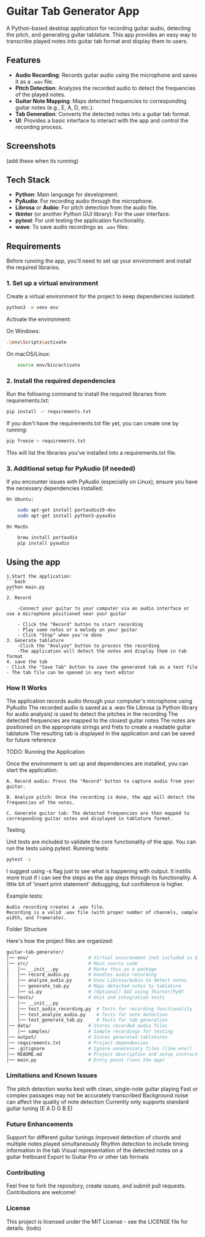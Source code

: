# Guitar Tab Generator App

A Python-based desktop application for recording guitar audio, detecting the pitch, and generating guitar tablature. This app provides an easy way to transcribe played notes into guitar tab format and display them to users.

## Features

- **Audio Recording**: Records guitar audio using the microphone and saves it as a `.wav` file.
- **Pitch Detection**: Analyzes the recorded audio to detect the frequencies of the played notes.
- **Guitar Note Mapping**: Maps detected frequencies to corresponding guitar notes (e.g., E, A, D, etc.).
- **Tab Generation**: Converts the detected notes into a guitar tab format.
- **UI**: Provides a basic interface to interact with the app and control the recording process.

## Screenshots

(add these when its running)

## Tech Stack

- **Python**: Main language for development.
- **PyAudio**: For recording audio through the microphone.
- **Librosa** or **Aubio**: For pitch detection from the audio file.
- **tkinter** (or another Python GUI library): For the user interface.
- **pytest**: For unit testing the application functionality.
- **wave**: To save audio recordings as `.wav` files.

## Requirements

Before running the app, you'll need to set up your environment and install the required libraries.

### 1. Set up a virtual environment

Create a virtual environment for the project to keep dependencies isolated:

```bash
python3 -m venv env
```

Activate the environment:

On Windows:

```bash
.\env\Scripts\activate
```

On macOS/Linux:

```bash
    source env/bin/activate
```

### 2. Install the required dependencies

Run the following command to install the required libraries from requirements.txt:

```bash
pip install -r requirements.txt
```

If you don't have the requirements.txt file yet, you can create one by running:

```bash
pip freeze > requirements.txt
```

This will list the libraries you’ve installed into a requirements.txt file.

### 3. Additional setup for PyAudio (if needed)

If you encounter issues with PyAudio (especially on Linux), ensure you have the necessary dependencies installed:

    On Ubuntu:

```bash
    sudo apt-get install portaudio19-dev
    sudo apt-get install python3-pyaudio
```

    On MacOs

```bash
    brew install portaudio
    pip install pyaudio
```

## Using the app

    1.Start the application:
    ```bash
    python main.py
    ```
    2. Record

        -Connect your guitar to your computer via an audio interface or use a microphone positioned near your guitar

        - Click the "Record" button to start recording
        - Play some notes or a melody on your guitar
        - Click "Stop" when you're done
    3. Generate tablature
        -Click the "Analyze" button to process the recording
        -The application will detect the notes and display them in tab format
    4. save the tab
    - Click the "Save Tab" button to save the generated tab as a text file
    - The tab file can be opened in any text editor

### How It Works

The application records audio through your computer's microphone using PyAudio
The recorded audio is saved as a .wav file
Librosa (a Python library for audio analysis) is used to detect the pitches in the recording
The detected frequencies are mapped to the closest guitar notes
The notes are positioned on the appropriate strings and frets to create a readable guitar tablature
The resulting tab is displayed in the application and can be saved for future reference

TODO: Running the Application

Once the environment is set up and dependencies are installed, you can start the application.

    A. Record audio: Press the "Record" button to capture audio from your guitar.

    B. Analyze pitch: Once the recording is done, the app will detect the frequencies of the notes.

    C. Generate guitar tab: The detected frequencies are then mapped to corresponding guitar notes and displayed in tablature format.

Testing

Unit tests are included to validate the core functionality of the app. You can run the tests using pytest.
Running tests:

```bash
pytest -s
```

I suggest using -s flag just to see what is happening with output. It instills more trust if i can see the steps as the app steps through its functionality. A little bit of 'insert print statement' debugging, but confidence is higher.

Example tests:

    Audio recording creates a .wav file.
    Recording is a valid .wav file (with proper number of channels, sample width, and framerate).

Folder Structure

Here's how the project files are organized:

```bash
guitar-tab-generator/
│── env/                      # Virtual environment (not included in Git)
│── src/                      # Main source code
│   │── __init__.py           # Marks this as a package
│   │── record_audio.py       # Handles audio recording
│   │── analyze_audio.py      # Uses Librosa/Aubio to detect notes
│   │── generate_tab.py       # Maps detected notes to tablature
│   │── ui.py                 # (Optional) GUI using Tkinter/PyQt
│── tests/                    # Unit and integration tests
│   │── __init__.py
│   │── test_audio_recording.py  # Tests for recording functionality
│   │── test_analyze_audio.py    # Tests for note detection
│   │── test_generate_tab.py     # Tests for tab generation
│── data/                     # Stores recorded audio files
│   │── samples/              # Sample recordings for testing
│── output/                   # Stores generated tablatures
│── requirements.txt          # Project dependencies
│── .gitignore                # Ignore unnecessary files (like env/)
│── README.md                 # Project description and setup instructions
│── main.py                   # Entry point (runs the app)


```

### Limitations and Known Issues

The pitch detection works best with clean, single-note guitar playing
Fast or complex passages may not be accurately transcribed
Background noise can affect the quality of note detection
Currently only supports standard guitar tuning (E A D G B E)

### Future Enhancements

Support for different guitar tunings
Improved detection of chords and multiple notes played simultaneously
Rhythm detection to include timing information in the tab
Visual representation of the detected notes on a guitar fretboard
Export to Guitar Pro or other tab formats

### Contributing

Feel free to fork the repository, create issues, and submit pull requests. Contributions are welcome!

### License

This project is licensed under the MIT License - see the LICENSE file for details. (todo)
